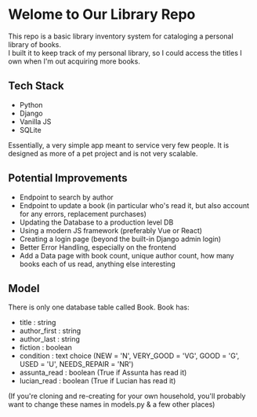 # Welome to Our Library Repo
This repo is a basic library inventory system for cataloging a personal library of books.  
I built it to keep track of my personal library, so I could access the titles I own when I'm out acquiring more books.  

## Tech Stack
- Python
- Django
- Vanilla JS
- SQLite

Essentially, a very simple app meant to service very few people. It is designed as more of a pet project and is not very scalable. 

## Potential Improvements
 - Endpoint to search by author
 - Endpoint to update a book (in particular who's read it, but also account for any errors, replacement purchases)
 - Updating the Database to a production level DB
 - Using a modern JS framework (preferably Vue or React)
 - Creating a login page (beyond the built-in Django admin login)
 - Better Error Handling, especially on the frontend
 - Add a Data page with book count, unique author count, how many books each of us read, anything else interesting

## Model
There is only one database table called Book. Book has:
 - title : string
 - author_first : string
 - author_last : string
 - fiction : boolean
 - condition : text choice (NEW = 'N', VERY_GOOD = 'VG', GOOD = 'G', USED = 'U', NEEDS_REPAIR = 'NR')
 - assunta_read : boolean (True if Assunta has read it)
 - lucian_read : boolean (True if Lucian has read it)

(If you're cloning and re-creating for your own household, you'll probably want to change these names in models.py & a few other places)
